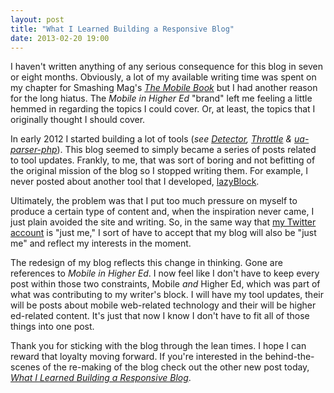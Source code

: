 ```yaml
---
layout: post
title: "What I Learned Building a Responsive Blog"
date: 2013-02-20 19:00
---
```


I haven't written anything of any serious consequence for this blog in seven or eight months. Obviously, a lot of my available writing time was spent on my chapter for Smashing Mag's [_The Mobile Book_](http://the-mobile-book.com) but I had another reason for the long hiatus. The _Mobile in Higher Ed_ "brand" left me feeling a little hemmed in regarding the topics I could cover. Or, at least, the topics that I originally thought I should cover. 

In early 2012 I started building a lot of tools (_see [Detector](https://github.com/dmolsen/Detector), [Throttle](https://github.com/dmolsen/Throttle) & [ua-parser-php](https://github.com/dmolsen/ua-parser-php)_). This blog seemed to simply became a series of posts related to tool updates. Frankly, to me, that was sort of boring and not befitting of the original mission of the blog so I stopped writing them. For example, I never posted about another tool that I developed, [lazyBlock](https://github.com/dmolsen/lazyBlock).

Ultimately, the problem was that I put too much pressure on myself to produce a certain type of content and, when the inspiration never came, I just plain avoided the site and writing. So, in the same way that [my Twitter account](http://twitter.com/dmolsen/) is "just me," I sort of have to accept that my blog will also be "just me" and reflect my interests in the moment.

The redesign of my blog reflects this change in thinking. Gone are references to _Mobile in Higher Ed_. I now feel like I don't have to keep every post within those two constraints, Mobile _and_ Higher Ed, which was part of what was contributing to my writer's block. I will have my tool updates, their will be posts about mobile web-related technology and their will be higher ed-related content. It's just that now I know I don't have to fit all of those things into one post.

Thank you for sticking with the blog through the lean times. I hope I can reward that loyalty moving forward. If you're interested in the behind-the-scenes of the re-making of the blog check out the other new post today, _[What I Learned Building a Responsive Blog]()_.
